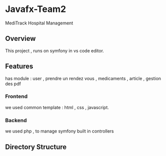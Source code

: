 # Javafx-Team2
MediTrack Hospital Management
## Overview 
This project , runs on symfony in vs code editor.
## Features ## 
has module : user , prendre un rendez vous , medicaments , article , gestion des pdf
### Frontend 
we used common template : html , css , javascript.
### Backend 
we used php , to manage symfony built in controllers 
## Directory Structure ## 


